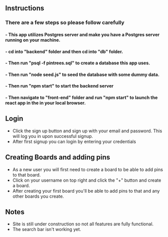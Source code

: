 ## Instructions

### There are a few steps so please follow carefully

#### - This app utilizes Postgres server and make you have a Postgres server running on your machine.

#### - cd into "backend" folder and then cd into "db" folder.

#### - Then run "psql -f pintrees.sql" to create a database this app uses.

#### - Then run "node seed.js" to seed the database with some dummy data.

#### - Then run "npm start" to start the backend server

#### - Then navigate to "front-end" folder and run "npm start" to launch the react app in the in your local browser.

## Login

- Click the sign up button and sign up with your email and password. This will log you in upon successful signup.
- After first signup you can login by entering your credentials

## Creating Boards and adding pins

- As a new user you will first need to create a board to be able to add pins to that board.
- Click on your username on top right and click the "+" button and create a board.
- After creating your first board you'll be able to add pins to that and any other boards you create.

## Notes

- Site is still under construction so not all features are fully functional.
- The search bar isn't working yet.

